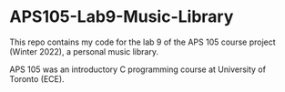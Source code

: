 # APS105-Lab9-Music-Library

This repo contains my code for the lab 9 of the APS 105 course project (Winter 2022), a personal music library.

APS 105 was an introductory C programming course at University of Toronto (ECE).
